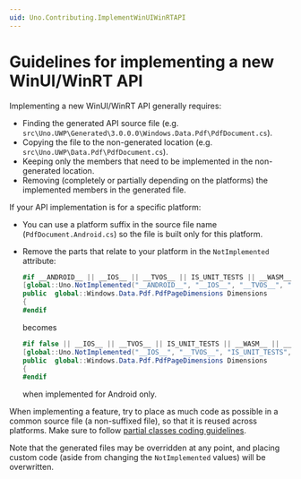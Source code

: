 ```yaml
---
uid: Uno.Contributing.ImplementWinUIWinRTAPI
---
```


# Guidelines for implementing a new WinUI/WinRT API

Implementing a new WinUI/WinRT API generally requires:

- Finding the generated API source file (e.g. `src\Uno.UWP\Generated\3.0.0.0\Windows.Data.Pdf\PdfDocument.cs`).
- Copying the file to the non-generated location (e.g. `src\Uno.UWP\Data.Pdf\PdfDocument.cs`).
- Keeping only the members that need to be implemented in the non-generated location.
- Removing (completely or partially depending on the platforms) the implemented members in the generated file.

If your API implementation is for a specific platform:

- You can use a platform suffix in the source file name (`PdfDocument.Android.cs`) so the file is built only for this platform.
- Remove the parts that relate to your platform in the `NotImplemented` attribute:

    ```csharp
    #if __ANDROID__ || __IOS__ || __TVOS__ || IS_UNIT_TESTS || __WASM__ || __SKIA__ || __NETSTD_REFERENCE__
    [global::Uno.NotImplemented("__ANDROID__", "__IOS__", "__TVOS__", "IS_UNIT_TESTS", "__WASM__", "__SKIA__", "__NETSTD_REFERENCE__", "__MACOS__")]
    public  global::Windows.Data.Pdf.PdfPageDimensions Dimensions
    {
    #endif
    ```

    becomes

    ```csharp
    #if false || __IOS__ || __TVOS__ || IS_UNIT_TESTS || __WASM__ || __SKIA__ || __NETSTD_REFERENCE__
    [global::Uno.NotImplemented("__IOS__", "__TVOS__", "IS_UNIT_TESTS", "__WASM__", "__SKIA__", "__NETSTD_REFERENCE__", "__MACOS__")]
    public  global::Windows.Data.Pdf.PdfPageDimensions Dimensions
    {
    #endif
    ```

    when implemented for Android only.

When implementing a feature, try to place as much code as possible in a common source file (a non-suffixed file), so that it is reused across platforms. Make sure to follow [partial classes coding guidelines](code-style.md).

Note that the generated files may be overridden at any point, and placing custom code (aside from changing the `NotImplemented` values) will be overwritten.

